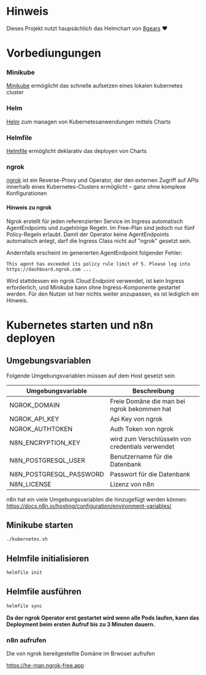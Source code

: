 # Hinweis
Dieses Projekt nutzt haupsächlich das Helmchart von [8gears](https://github.com/8gears/n8n-helm-chart) :heart:

# Vorbediungungen

### Minikube
[Minikube](https://minikube.sigs.k8s.io) ermöglicht das schnelle aufsetzen eines lokalen kubernetes cluster

### Helm
[Helm](https://helm.sh/) zum managen von Kubernetesanwendungen mittels Charts 

### Helmfile
[Helmfile](https://github.com/helmfile/helmfile) ermöglicht deklarativ das deployen von Charts

### ngrok
[ngrok](https://ngrok.com) ist ein Reverse-Proxy und Operator, der den externen Zugriff auf APIs innerhalb eines Kubernetes-Clusters ermöglicht – ganz ohne komplexe Konfigurationen

#### Hinweis zu ngrok
Ngrok erstellt für jeden referenzierten Service im Ingress automatisch AgentEndpoints und zugehörige Regeln. Im Free-Plan sind jedoch nur fünf Policy-Regeln erlaubt.
Damit der Operator keine AgentEndpoints automatisch anlegt, darf die Ingress Class nicht auf "ngrok" gesetzt sein.

Andernfalls erscheint im generierten AgentEndpoint folgender Fehler:

    This agent has exceeded its policy rule limit of 5. Please log into https://dashboard.ngrok.com ...

Wird stattdessen ein ngrok Cloud Endpoint verwendet, ist kein Ingress erforderlich, und Minikube kann ohne Ingress-Komponente gestartet werden. Für den Nutzer ist hier nichts weiter anzupassen, es ist lediglich ein Hinweis.

# Kubernetes starten und n8n deployen

## Umgebungsvariablen
Folgende Umgebungsvariablen müssen auf dem Host gesetzt sein

|Umgebungsvariable      |Beschreibung|
|-----------------------|-------------|
|NGROK_DOMAIN           |Freie Domäne die man bei ngrok bekommen hat |
|NGROK_API_KEY          |Api Key von ngrok |
|NGROK_AUTHTOKEN        |Auth Token von ngrok |
|N8N_ENCRYPTION_KEY     |wird zum Verschlüsseln von credentials verwendet |
|N8N_POSTGRESQL_USER    |Benutzername für die Datenbank |
|N8N_POSTGRESQL_PASSWORD|Passwort für die Datenbank |
|N8N_LICENSE            |Lizenz von n8n |

n8n hat ein viele Umgebungsvariablen die hinzugefügt werden können: https://docs.n8n.io/hosting/configuration/environment-variables/


## Minikube starten
```bash
./kubernetes.sh
```

## Helmfile initialisieren
```bash
helmfile init
```

## Helmfile ausführen
```bash
helmfile sync
```

__Da der ngrok Operator erst gestartet wird wenn alle Pods laufen, kann das Deployment beim ersten Aufruf bis zu 3 Minuten dauern.__

### n8n aufrufen
Die von ngrok bereitgestellte Domäne im Brwoser aufrufen

https://he-man.ngrok-free.app


